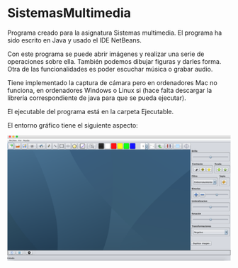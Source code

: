 # SistemasMultimedia

Programa creado para la asignatura Sistemas multimedia. El programa ha sido escrito en Java y usado el IDE NetBeans.

Con este programa se puede abrir imágenes y realizar una serie de operaciones sobre ella. También podemos dibujar figuras y darles forma. Otra de las funcionalidades es poder escuchar música o grabar audio.

Tiene implementado la captura de cámara pero en ordenadores Mac no funciona, en ordenadores Windows o Linux si (hace falta descargar la librería correspondiente de java para que se pueda ejecutar).

El ejecutable del programa está en la carpeta Ejecutable.

El entorno gráfico tiene el siguiente aspecto:

![](Capturas/programa.png)
